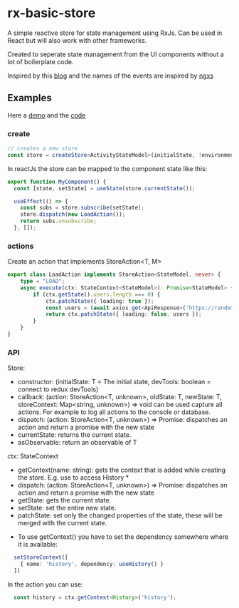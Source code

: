 # rx-basic-store

A simple reactive store for state management using RxJs. 
Can be used in React but will also work with other frameworks.

Created to seperate state management from the UI components without a lot of boilerplate code.

Inspired by this [blog](https://blog.logrocket.com/rxjs-with-react-hooks-for-state-management/) and the names of the events
are inspired by [ngxs](https://www.ngxs.io)

## Examples

Here a [demo](https://rx-basic-store.web.app/) and the [code](https://github.com/Marcelh1983/rx-basic-store/tree/main/apps/example) 

### create
```typescript
// creates a new store
const store = createStore<ActivityStateModel>(initialState, !environment.production);
```
In reactJs the store can be mapped to the component state like this:

```typescript
export function MyComponent() {
  const [state, setState] = useState(store.currentState());

  useEffect(() => {
    const subs = store.subscribe(setState);
    store.dispatch(new LoadAction());
    return subs.unsubscribe;
  }, []);
```

### actions

Create an action that implements StoreAction<T, M>

```typescript
export class LoadAction implements StoreAction<StateModel, never> {
    type = "LOAD";
    async execute(ctx: StateContext<StateModel>): Promise<StateModel> {
        if (ctx.getState().users.length === 0) {
            ctx.patchState({ loading: true });
            const users = (await axios.get<ApiResponse>('https://randomuser.me/api/?results=20')).data.results;
            return ctx.patchState({ loading: false, users });
        }
    }
}
```
### API

Store:
- constructor: (initialState: T = The initial state, devTools: boolean = connect to redux devTools)
- callback: (action: StoreAction<T, unknown>, oldState: T, newState: T, storeContext: Map<string, unknown>) => void  can be used capture all actions. For example to log all actions to the console or database.
- dispatch: (action: StoreAction<T, unknown>) => Promise<T>: dispatches an action and return a promise with the new state
- currentState: returns the current state.
- asObservable: return an observable of T

ctx: StateContext<StateModel>
- getContext<T2>(name: string): gets the context that is added while creating the store. E.g. use to access History *
- dispatch: (action: StoreAction<T, unknown>) => Promise<T>: dispatches an action and return a promise with the new state
- getState: gets the current state.
- setState: set the entire new state.
- patchState: set only the changed properties of the state, these will be merged with the current state.

* To use getContext() you have to set the dependency somewhere where it is available:

```typescript
  setStoreContext([
    { name: 'history', dependency: useHistory() }
  ])
```

In the action you can use: 

```typescript
  const history = ctx.getContext<History>('history');
```